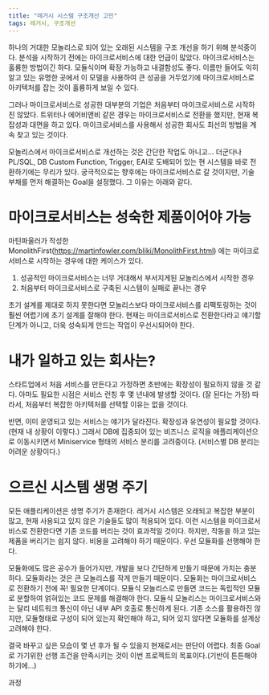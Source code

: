 ```yaml
---
title: "레거시 시스템 구조개선 고민"
tags: 레거시, 구조개선
---
```

하나의 거대한 모놀리스로 되어 있는 오래된 시스템을 구조 개선을 하기 위해 분석중이다. 분석을 시작하기 전에는 마이크로서비스에 대한 언급이 많았다.
마이크로서비스는 훌륭한 방법이긴 하다. 모듈식이며 확장 가능하고 내결함성도 좋다. 이름만 들어도 익히 알고 있는 유명한 곳에서 이 모델을 사용하여 큰 성공을 거두었기에 마이크로서비스로 아키텍처를 잡는 것이 훌륭하게 보일 수 있다.

그러나 마이크로서비스로 성공한 대부분의 기업은 처음부터 마이크로서비스로 시작하진 않았다. 트위터나 에어비앤비 같은 경우는 마이크로서비스로 전환을 했지만, 현재 복잡성과 대면을 하고 있다. 
마이크로서비스를 사용해서 성공한 회사도 최선의 방법을 계속 찾고 있는 것이다.

모놀리스에서 마이크로서비스로 개선하는 것은 간단한 작업도 아니고... 더군다나 PL/SQL, DB Custom Function, Trigger, EAI로 도배되어 있는 현 시스템을 바로 전환하기에는 무리가 있다.
궁극적으로는 향후에는 마이크로서비스로 갈 것이지만, 기술 부채를 먼저 해결하는 Goal을 설정했다. 그 이유는 아래와 같다.

# 마이크로서비스는 성숙한 제품이어야 가능
마틴파울러가 작성한 MonolithFirst(https://martinfowler.com/bliki/MonolithFirst.html) 에는 마이크로서비스로 시작하는 경우에 대한 케이스가 있다.
1. 성공적인 마이크로서비스는 너무 거대해서 부서지게된 모놀리스에서 시작한 경우
2. 처음부터 마이크로서비스로 구축된 시스템이 실패로 끝나는 경우

초기 설계를 제대로 하지 못한다면 모놀리스보다 마이크로서비스를 리팩토링하는 것이 훨씬 어렵기에 초기 설계를 잘해야 한다.
현재는 마이크로서비스로 전환한다라고 얘기할 단계가 아니고, 더욱 성숙되게 만드는 작업이 우선시되어야 한다.

# 내가 일하고 있는 회사는?
스타트업에서 처음 서비스를 만든다고 가정하면 초반에는 확장성이 필요하지 않을 것 같다. 아마도 필요한 시점은 서비스 런칭 후 몇 년내에 발생할 것이다. (잘 된다는 가정)
따라서, 처음부터 복잡한 아키텍처를 선택할 이유는 없을 것이다.

반면, 이미 운영되고 있는 서비스는 얘기가 달라진다. 확장성과 유연성이 필요할 것이다. (현재 내 상황이 이렇다.)
그래서 DB에 집중되어 있는 비즈니스 로직을 애플리케이션으로 이동시키면서 Miniservice 형태의 서비스 분리를 고려중이다. (서비스별 DB 분리는 어려운 상황이다.)

# 으르신 시스템 생명 주기
모든 애플리케이션은 생명 주기가 존재한다. 레거시 시스템은 오래되고 복잡한 부분이 많고, 현재 사용되고 있지 않은 기술들도 많이 적용되어 있다. 이런 시스템을 마이크로서비스로 전환한다면 기존 코드를 버리는 것이 효과적일 것이다.
하지만, 작동을 하고 있는 제품을 버리기는 쉽지 않다. 비용을 고려해야 하기 때문이다. 우선 모듈화를 선행해야 한다.

모듈화에도 많은 공수가 들어가지만, 개발을 보다 간단하게 만들기 때문에 가치는 충분하다. 모듈화라는 것은 큰 모놀리스를 작게 만들기 때문이다.
모듈화는 마이크로서비스로 전환하기 전에 꼭! 필요한 단계이다. 모듈식 모놀리스로 만들면 코드는 독립적인 모듈로 분할하여 얽혀있는 코드 문제를 해결해야 한다. 
모듈식 모놀리스는 마이크로서비스와는 달리 네트워크 통신이 아닌 내부 API 호출로 통신하게 된다.
기존 소스를 활용하진 않지만, 모듈형태로 구성이 되어 있는지 확인해야 하고, 되어 있지 않다면 모듈화를 설계상 고려해야 한다.

결국 바꾸고 싶은 모습이 몇 년 후가 될 수 있을지 현재로서는 판단이 어렵다. 최종 Goal로 가기위한 선행 조건을 만족시키는 것이 이번 프로젝트의 목표이다.(기반이 튼튼해야 하기에...)

과정





